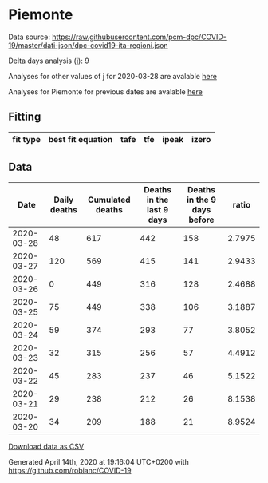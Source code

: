 # Piemonte

Data source: https://raw.githubusercontent.com/pcm-dpc/COVID-19/master/dati-json/dpc-covid19-ita-regioni.json

Delta days analysis (j): 9

Analyses for other values of j for 2020-03-28 are avalable [here](../2020-03-28/README.md)

Analyses for Piemonte for previous dates are avalable [here](../README.md)

## Fitting 
|fit type|best fit equation|tafe|tfe|ipeak|izero|
|-------|-----|--------|------|---|---|

## Data
|Date|Daily deaths|Cumulated deaths|Deaths in the last 9 days|Deaths in the 9 days before|ratio|
|----|----------|-----------|-------|--------------------|-----|
|2020-03-28|48|617|442|158|2.7975|
|2020-03-27|120|569|415|141|2.9433|
|2020-03-26|0|449|316|128|2.4688|
|2020-03-25|75|449|338|106|3.1887|
|2020-03-24|59|374|293|77|3.8052|
|2020-03-23|32|315|256|57|4.4912|
|2020-03-22|45|283|237|46|5.1522|
|2020-03-21|29|238|212|26|8.1538|
|2020-03-20|34|209|188|21|8.9524|

[Download data as CSV](COVID-19_piemonte_j9_2020-03-28.csv)

Generated April 14th, 2020 at 19:16:04 UTC+0200 with https://github.com/robianc/COVID-19
